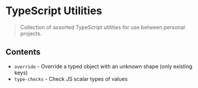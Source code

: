 # TypeScript Utilities

> Collection of assorted TypeScript utilities for use between personal projects.

## Contents

- `override` - Override a typed object with an unknown shape (only existing keys)
- `type-checks` - Check JS scalar types of values
